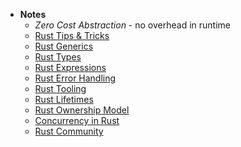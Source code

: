 - **Notes**
	- *Zero Cost Abstraction* - no overhead in runtime
	- [Rust Tips & Tricks](Rust%20Tips%20&%20Tricks)
	- [Rust Generics](Rust%20Generics)
	- [Rust Types](Rust%20Types.md)
	- [Rust Expressions](Rust%20Expressions)
	- [Rust Error Handling](Rust%20Error%20Handling.md)
	- [Rust Tooling](Rust%20Tooling.md)
	- [Rust Lifetimes](Rust%20Lifetimes.md)
	- [Rust Ownership Model](Rust%20Ownership%20Model)
	- [Concurrency in Rust](Concurrency%20in%20Rust)
	- [Rust Community](Rust%20Community)


